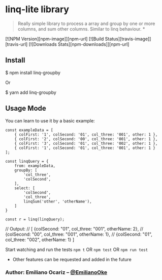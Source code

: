 # linq-lite library

> Really simple library to process a array and group by one or more columns, and sum other columns. Similar to linq behaviour. *

[![NPM Version][npm-image]][npm-url]
[![Build Status][travis-image]][travis-url]
[![Downloads Stats][npm-downloads]][npm-url]

## Install

$ npm install linq-groupby

Or

$ yarn add linq-groupby

## Usage Mode

You can learn to use it by a basic example: 

    const exampleData = [
        { colFirst: '1', colSecond: '01', col_three: '001', other: 1 },
        { colFirst: '2', colSecond: '00', col_three: '001', other: 1 },
        { colFirst: '3', colSecond: '01', col_three: '002', other: 1 },
        { colFirst: '1', colSecond: '01', col_three: '001', other: 1 }
    ];
        
    const linqQuery = {
        from: exampleData, 
        groupBy: [
            'col_three', 
            'colSecond',
        ],
        select: [
            'colSecond',
            'col_three', 
            linqSum('other', 'otherName'),
        ]
    }
    
    const r = linq(linqQuery);


// Output:
//        [  {colSecond: "01", col_three: "001", otherName: 2},
//          {colSecond: "00", col_three: "001", otherName: 1},
//          {colSecond: "01", col_three: "002", otherName: 1} ]


Start watching and run the tests
`npm t` OR `npm test` OR `npm run test`

* Other features can be requested and added in the future

### Author: Emiliano Ocariz – [@EmilianoOke](https://twitter.com/EmilianoOke)